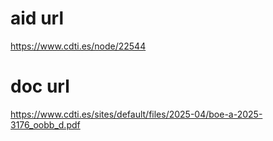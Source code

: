 # aid url
https://www.cdti.es/node/22544

# doc url
https://www.cdti.es/sites/default/files/2025-04/boe-a-2025-3176_oobb_d.pdf
        